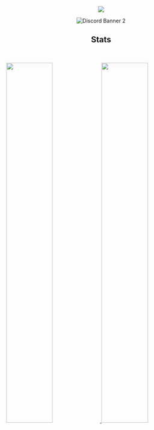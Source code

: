 
<div align="center">
<a href="https://discord.com/users/758693690029113384">
  <img src="https://lanyard.cnrad.dev/api/758693690029113384?theme=light&bg=F4BFC7&borderRadius=15px&animated=true&idleMessage=I%20am%20given%20and%20I%20am%20taken.%20I%20was%20there%20at%20your%20first%20breath,%20But%20you%20didn't%20ask%20for%20me.%20But%20I%20will%20follow%20you%20till%20your%20death.">
</a>

![Discord Banner 2](https://discordapp.com/api/guilds/690991422983241728/widget.png?style=banner2)

## Stats
<br/>
<p align="left">
  <a href="/">
  <img width="49.5%" src="https://github-readme-stats.vercel.app/api?username=ashroyxi&count_private=true&show_icons=true&theme=tokyonight" />
    <img width="49.5%" src="https://github-readme-streak-stats.herokuapp.com/?user=ashroyxi&theme=dracula&hide_border=true" />
  </a>
</p>
<br>
